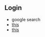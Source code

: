 ## Login

- google search
- [this](https://colorlib.com/wp/wp-content/uploads/sites/2/login-form-v4.jpg)
- [this](https://www.behance.net/gallery/84253993/Login-Page-UI-(Handmade-BG))
